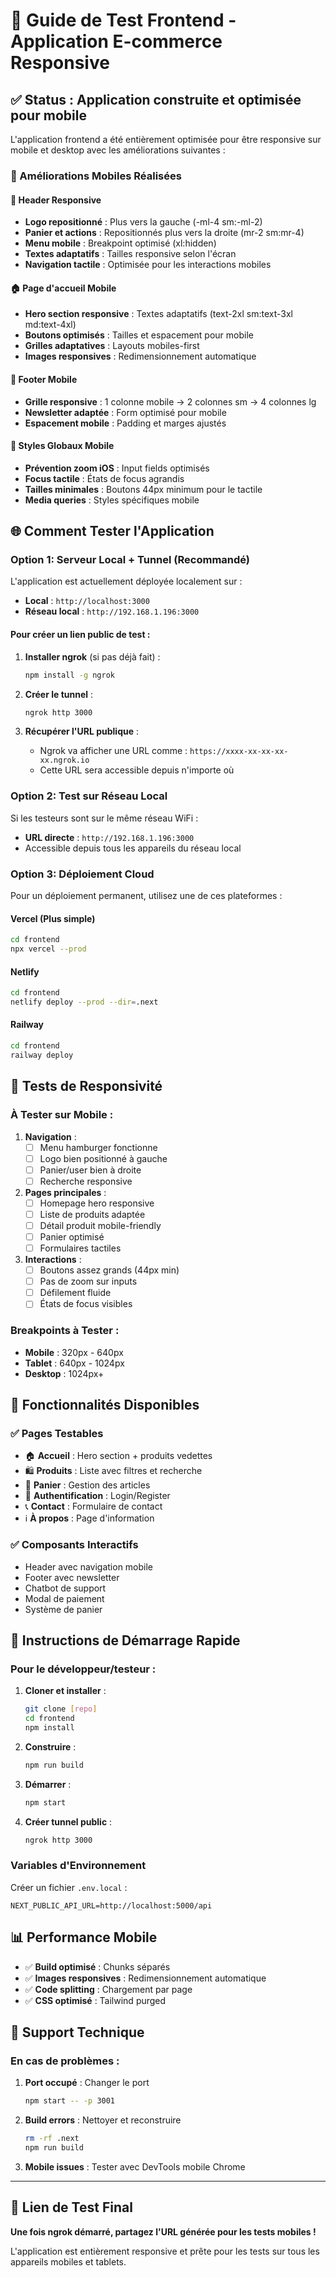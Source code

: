 # 🚀 Guide de Test Frontend - Application E-commerce Responsive

## ✅ Status : Application construite et optimisée pour mobile

L'application frontend a été entièrement optimisée pour être responsive sur mobile et desktop avec les améliorations suivantes :

### 🎯 Améliorations Mobiles Réalisées

#### 📱 Header Responsive
- **Logo repositionné** : Plus vers la gauche (-ml-4 sm:-ml-2)
- **Panier et actions** : Repositionnés plus vers la droite (mr-2 sm:mr-4)
- **Menu mobile** : Breakpoint optimisé (xl:hidden)
- **Textes adaptatifs** : Tailles responsive selon l'écran
- **Navigation tactile** : Optimisée pour les interactions mobiles

#### 🏠 Page d'accueil Mobile
- **Hero section responsive** : Textes adaptatifs (text-2xl sm:text-3xl md:text-4xl)
- **Boutons optimisés** : Tailles et espacement pour mobile
- **Grilles adaptatives** : Layouts mobiles-first
- **Images responsives** : Redimensionnement automatique

#### 🦶 Footer Mobile
- **Grille responsive** : 1 colonne mobile → 2 colonnes sm → 4 colonnes lg
- **Newsletter adaptée** : Form optimisé pour mobile
- **Espacement mobile** : Padding et marges ajustés

#### 🎨 Styles Globaux Mobile
- **Prévention zoom iOS** : Input fields optimisés
- **Focus tactile** : États de focus agrandis
- **Tailles minimales** : Boutons 44px minimum pour le tactile
- **Media queries** : Styles spécifiques mobile

## 🌐 Comment Tester l'Application

### Option 1: Serveur Local + Tunnel (Recommandé)

L'application est actuellement déployée localement sur :
- **Local** : `http://localhost:3000`
- **Réseau local** : `http://192.168.1.196:3000`

#### Pour créer un lien public de test :

1. **Installer ngrok** (si pas déjà fait) :
   ```bash
   npm install -g ngrok
   ```

2. **Créer le tunnel** :
   ```bash
   ngrok http 3000
   ```

3. **Récupérer l'URL publique** :
   - Ngrok va afficher une URL comme : `https://xxxx-xx-xx-xx-xx.ngrok.io`
   - Cette URL sera accessible depuis n'importe où

### Option 2: Test sur Réseau Local

Si les testeurs sont sur le même réseau WiFi :
- **URL directe** : `http://192.168.1.196:3000`
- Accessible depuis tous les appareils du réseau local

### Option 3: Déploiement Cloud

Pour un déploiement permanent, utilisez une de ces plateformes :

#### Vercel (Plus simple)
```bash
cd frontend
npx vercel --prod
```

#### Netlify
```bash
cd frontend
netlify deploy --prod --dir=.next
```

#### Railway
```bash
cd frontend
railway deploy
```

## 📱 Tests de Responsivité

### À Tester sur Mobile :

1. **Navigation** :
   - [ ] Menu hamburger fonctionne
   - [ ] Logo bien positionné à gauche
   - [ ] Panier/user bien à droite
   - [ ] Recherche responsive

2. **Pages principales** :
   - [ ] Homepage hero responsive
   - [ ] Liste de produits adaptée
   - [ ] Détail produit mobile-friendly
   - [ ] Panier optimisé
   - [ ] Formulaires tactiles

3. **Interactions** :
   - [ ] Boutons assez grands (44px min)
   - [ ] Pas de zoom sur inputs
   - [ ] Défilement fluide
   - [ ] États de focus visibles

### Breakpoints à Tester :
- **Mobile** : 320px - 640px
- **Tablet** : 640px - 1024px
- **Desktop** : 1024px+

## 🎯 Fonctionnalités Disponibles

### ✅ Pages Testables
- 🏠 **Accueil** : Hero section + produits vedettes
- 🛍️ **Produits** : Liste avec filtres et recherche
- 🛒 **Panier** : Gestion des articles
- 👤 **Authentification** : Login/Register
- 📞 **Contact** : Formulaire de contact
- ℹ️ **À propos** : Page d'information

### ✅ Composants Interactifs
- Header avec navigation mobile
- Footer avec newsletter
- Chatbot de support
- Modal de paiement
- Système de panier

## 🚀 Instructions de Démarrage Rapide

### Pour le développeur/testeur :

1. **Cloner et installer** :
   ```bash
   git clone [repo]
   cd frontend
   npm install
   ```

2. **Construire** :
   ```bash
   npm run build
   ```

3. **Démarrer** :
   ```bash
   npm start
   ```

4. **Créer tunnel public** :
   ```bash
   ngrok http 3000
   ```

### Variables d'Environnement
Créer un fichier `.env.local` :
```env
NEXT_PUBLIC_API_URL=http://localhost:5000/api
```

## 📊 Performance Mobile

- ✅ **Build optimisé** : Chunks séparés
- ✅ **Images responsives** : Redimensionnement automatique
- ✅ **Code splitting** : Chargement par page
- ✅ **CSS optimisé** : Tailwind purged

## 🔧 Support Technique

### En cas de problèmes :

1. **Port occupé** : Changer le port
   ```bash
   npm start -- -p 3001
   ```

2. **Build errors** : Nettoyer et reconstruire
   ```bash
   rm -rf .next
   npm run build
   ```

3. **Mobile issues** : Tester avec DevTools mobile Chrome

---

## 📲 Lien de Test Final

**Une fois ngrok démarré, partagez l'URL générée pour les tests mobiles !**

L'application est entièrement responsive et prête pour les tests sur tous les appareils mobiles et tablets.